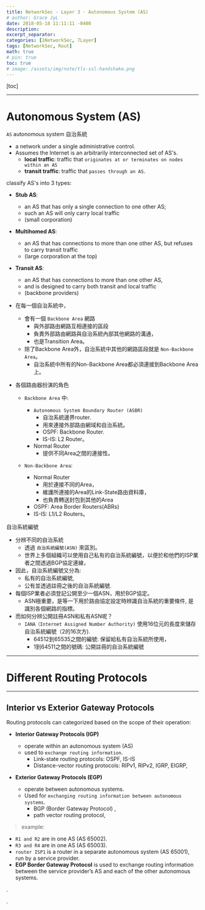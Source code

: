 ```yaml
---
title: NetworkSec - Layer 3 - Autonomous System (AS)
# author: Grace JyL
date: 2018-05-18 11:11:11 -0400
description:
excerpt_separator:
categories: [1NetworkSec, 7Layer]
tags: [NetworkSec, Rout]
math: true
# pin: true
toc: true
# image: /assets/img/note/tls-ssl-handshake.png
---
```


[toc]

---

# Autonomous System (AS)

`AS` autonomous system 自治系統
- a network under a single administrative control. 
- Assumes the Internet is an arbitrarily interconnected set of AS's. 
  - **local traffic**: traffic that `originates at or terminates on nodes within an AS` 
  - **transit traffic**: traffic that `passes through an AS`.

classify AS's into 3 types:
- **Stub AS**: 
  - an AS that has only a single connection to one other AS; 
  - such an AS will only carry local traffic 
  - (small corporation)
- **Multihomed AS**: 
  - an AS that has connections to more than one other AS, but refuses to carry transit traffic 
  - (large corporation at the top)
- **Transit AS**: 
  - an AS that has connections to more than one other AS, 
  - and is designed to carry both transit and local traffic 
  - (backbone providers)


- 在每一個自治系統中，
  - 會有一個 `Backbone Area` 網路
    - 與外部路由網路互相連接的區段
    - 負責外部路由網路與自治系統內部其他網路的溝通，
    - 也是Transition Area。 
  - 除了Backbone Area外，自治系統中其他的網路區段就是 `Non-Backbone Area`。
    - 自治系統中所有的Non-Backbone Area都必須連接到Backbone Area上。

- 各個路由器扮演的角色 
  - `Backbone Area` 中:
    - `Autonomous System Boundary Router (ASBR)` 
      - 自治系統邊界router. 
      - 用來連接外部路由網域和自治系統。 
      - OSPF: Backbone Router.
      - IS-IS: L2 Router。
    - Normal Router
      - 提供不同Area之間的連接性。 

  - `Non-Backbone Area`:
    - Normal Router
      - 用於連接不同的Area，
      - 維護所連接的Area的Link-State路由資料庫，
      - 也負責轉送封包到其他的Area
    - OSPF: Area Border Routers(ABRs)
    - IS-IS: L1/L2 Routers。

自治系統編號 
- 分辨不同的自治系統 
  - 透過 `自治系統編號(ASN)` 來區別。
  - 世界上多個組織可以使用自己私有的自治系統編號，以便於和他們的ISP業者之間透過BGP協定連線，
- 因此，自治系統編號又分為: 
  - 私有的自治系統編號, 
  - 公有並透過註冊之後的自治系統編號.
- 每個ISP業者必須登記公開至少一個ASN，用於BGP協定。
  - ASN極重要，是等一下用於路由協定設定時辨識自治系統的重要條件, 是識別各個網路的指標。 
- 而如何分辨公開註冊ASN和私有ASN呢？
  - `IANA（Internet Assigned Number Authority)` 使用16位元的長度來儲存自治系統編號（2的16次方).
    - 64512到65535之間的編號: 保留給私有自治系統所使用，
    - 1到64511之間的號碼: 公開註冊的自治系統編號


---


# Different Routing Protocols 

---

## Interior vs Exterior Gateway Protocols 

Routing protocols can categorized based on the scope of their operation:

- **Interior Gateway Protocols (IGP)** 
  - operate within an autonomous system (AS)
  - used to `exchange routing information`. 
    - Link-state routing protocols: OSPF, IS-IS
    - Distance-vector routing protocols: RIPv1, RIPv2, IGRP, EIGRP, 

- **Exterior Gateway Protocols (EGP)** 
  - operate between autonomous systems. 
  - Used for `exchanging routing information between autonomous systems`.
    - BGP (Border Gateway Protocol) , 
    - path vector routing protocol, 

> example:
- `R1 and R2` are in one AS (AS 65002).
- `R3 and R4` are in one AS (AS 65003). 
- `router ISP1` is a router in a separate autonomous system (AS 65001), run by a service provider. 
- **EGP Border Gateway Protocol** is used to exchange routing information between the service provider’s AS and each of the other autonomous systems. 



















.









.